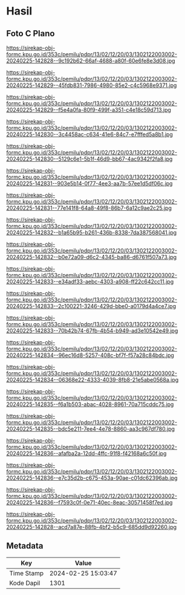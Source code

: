 # Hasil

## Foto C Plano

https://sirekap-obj-formc.kpu.go.id/353c/pemilu/pdpr/13/02/12/20/03/1302122003002-20240225-142828--9c192b62-66af-4688-a80f-60e6fe8e3d08.jpg

https://sirekap-obj-formc.kpu.go.id/353c/pemilu/pdpr/13/02/12/20/03/1302122003002-20240225-142829--45fdb831-7986-4980-85e2-c4c5968e9371.jpg

https://sirekap-obj-formc.kpu.go.id/353c/pemilu/pdpr/13/02/12/20/03/1302122003002-20240225-142829--f5e4a0fa-80f9-499f-a351-c4e18c59d713.jpg

https://sirekap-obj-formc.kpu.go.id/353c/pemilu/pdpr/13/02/12/20/03/1302122003002-20240225-142830--3c4458ac-c634-41e6-84c7-e7fffed5a8b1.jpg

https://sirekap-obj-formc.kpu.go.id/353c/pemilu/pdpr/13/02/12/20/03/1302122003002-20240225-142830--5129c6e1-5b1f-46d9-bb67-4ac9342f2fa8.jpg

https://sirekap-obj-formc.kpu.go.id/353c/pemilu/pdpr/13/02/12/20/03/1302122003002-20240225-142831--903e5b14-0f77-4ee3-aa7b-57ee1d5df06c.jpg

https://sirekap-obj-formc.kpu.go.id/353c/pemilu/pdpr/13/02/12/20/03/1302122003002-20240225-142831--77e141f8-64a8-49f8-86b7-6a12c9ae2c25.jpg

https://sirekap-obj-formc.kpu.go.id/353c/pemilu/pdpr/13/02/12/20/03/1302122003002-20240225-142832--b1a65b95-b261-436b-8338-7da387568041.jpg

https://sirekap-obj-formc.kpu.go.id/353c/pemilu/pdpr/13/02/12/20/03/1302122003002-20240225-142832--b0e72a09-d6c2-4345-ba86-d6761f507a73.jpg

https://sirekap-obj-formc.kpu.go.id/353c/pemilu/pdpr/13/02/12/20/03/1302122003002-20240225-142833--e34adf33-aebc-4303-a908-ff22c642cc11.jpg

https://sirekap-obj-formc.kpu.go.id/353c/pemilu/pdpr/13/02/12/20/03/1302122003002-20240225-142833--2c100221-3246-429d-bbe0-a0179d4a4ce7.jpg

https://sirekap-obj-formc.kpu.go.id/353c/pemilu/pdpr/13/02/12/20/03/1302122003002-20240225-142833--70b42b74-67fb-4b54-b949-ad3e10542e49.jpg

https://sirekap-obj-formc.kpu.go.id/353c/pemilu/pdpr/13/02/12/20/03/1302122003002-20240225-142834--96ec16d8-5257-408c-bf7f-f57a28c84bdc.jpg

https://sirekap-obj-formc.kpu.go.id/353c/pemilu/pdpr/13/02/12/20/03/1302122003002-20240225-142834--06368e22-4333-4039-8fb8-21e5abe0568a.jpg

https://sirekap-obj-formc.kpu.go.id/353c/pemilu/pdpr/13/02/12/20/03/1302122003002-20240225-142835--f6a1b503-abac-4028-8961-70a715cddc75.jpg

https://sirekap-obj-formc.kpu.go.id/353c/pemilu/pdpr/13/02/12/20/03/1302122003002-20240225-142835--bdc5e211-7ee4-4e78-8860-aa3c967df780.jpg

https://sirekap-obj-formc.kpu.go.id/353c/pemilu/pdpr/13/02/12/20/03/1302122003002-20240225-142836--afafba2a-12dd-4ffc-91f8-f42168a6c50f.jpg

https://sirekap-obj-formc.kpu.go.id/353c/pemilu/pdpr/13/02/12/20/03/1302122003002-20240225-142836--e7c35d2b-c675-453a-90ae-c01dc62396ab.jpg

https://sirekap-obj-formc.kpu.go.id/353c/pemilu/pdpr/13/02/12/20/03/1302122003002-20240225-142836--f7593c0f-0e71-40ec-8eac-30571458f7ed.jpg

https://sirekap-obj-formc.kpu.go.id/353c/pemilu/pdpr/13/02/12/20/03/1302122003002-20240225-142828--acd7a87e-88fb-4bf2-b5c9-685dd9d92260.jpg


## Metadata

| Key        | Value               |
| ---------- | ------------------- |
| Time Stamp | 2024-02-25 15:03:47 |
| Kode Dapil | 1301                |



